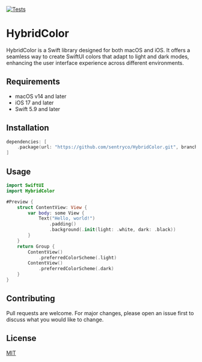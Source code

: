 [![Tests](https://github.com/sentryco/HybridColor/actions/workflows/Tests.yml/badge.svg)](https://github.com/sentryco/HybridColor/actions/workflows/Tests.yml)

# HybridColor

HybridColor is a Swift library designed for both macOS and iOS. It offers a seamless way to create SwiftUI colors that adapt to light and dark modes, enhancing the user interface experience across different environments.

## Requirements

- macOS v14 and later
- iOS 17 and later
- Swift 5.9 and later

## Installation

```swift
dependencies: [
    .package(url: "https://github.com/sentryco/HybridColor.git", branch: "main")
]
```

## Usage

```swift
import SwiftUI
import HybridColor

#Preview {
    struct ContentView: View {
        var body: some View {
            Text("Hello, world!")
                .padding()
                .background(.init(light: .white, dark: .black))
        }
    }
    return Group {
        ContentView()
            .preferredColorScheme(.light)
        ContentView()
            .preferredColorScheme(.dark)
    }
}
```

## Contributing

Pull requests are welcome. For major changes, please open an issue first to discuss what you would like to change.

## License

[MIT](https://choosealicense.com/licenses/mit/)